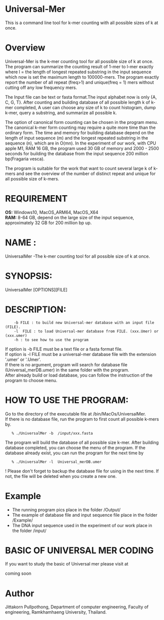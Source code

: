# Universal-Mer
  This is a command line tool for k-mer counting with all possible sizes of k at once.
# Overview
<p>Universal-Mer is the k-mer counting tool for all possible size of k at once. The program can summarize the counting result of  1-mer to l-mer exactly where l = the length of longest repeated substring in the input sequence which now is set the maximum length to 100000-mers. The program exactly report the number of all repeat (freq>1) and unique(freq = 1) mers without cutting off any low frequency mers. </p>  
<p>The Input file can be text or fasta format.The input alphabet now is only {A, C, G, T}. After counting and building database of all possible length k of k-mer completed, A user can choose any size of k to count histogram, dump k-mer, query a substring, and summarize all possible k.</p>
<p>The option of canonical form counting can be chosen in the program menu. The canonical k-mer form counting may require a quite more time than the ordinary form. The time and memory for building database depend on the length of input sequence (m) and  the longest repeated substring in the sequence (n), which are in O(mn). In the experiment of our work, with CPU apple M1, RAM 16 GB, the program used 30 GB of memory and 2000 - 2500 seconds for building the database from the input sequence 200 million bp(Fragaria vesca). </p>
<p>The program is suitable for the work that want to count several large k of k-mers and see the overview of the number of distinct repeat and unique for all possible size of k-mers.</p>

# REQUIREMENT
  **OS:** Windows10, MacOS_ARM64, MacOS_X64 <br>
  **RAM:** 8-64 GB, depend on the large size of the input sequence, approximately 32 GB for 200 million bp up. <br>
  
# NAME :
  UniversalMer -The k-mer counting tool for all possible size of k at once. 

# SYNOPSIS: 
  UniversalMer [OPTIONS][FILE]

# DESCRIPTION:
        -b FILE : to build new Universal-mer database with an input file (FILE).
        -l  FILE : to load Universal-mer database from FILE. (xxx.Umer) or (xxx.umer) 
        -h : to see how to use the program

  If option is -b  FILE must be a text file or a fasta format file.<br>
  If option is -l  FILE must be a universal-mer database file with the extension '.umer' or '.Umer'. <br>
  If there is no argument, program will search for database file (Universal_merDB.umer) in the same folder with the program.<br>
  After already build or load database, you can follow the instruction of the program to choose menu. <br>

# HOW TO USE THE PROGRAM:
   Go to the directory of the executable file at  /bin/MacOs/UniversalMer.  <br>
   If there is no database file, run the program to first count all possible k-mers by.
   
       % ./UniversalMer -b  /input/xxx.fasta
      
   The program will build the database of all possible size k-mer.
   After building database completed, you can choose the menu of the program. If the database already exist, you can run the program for the next time by
   
       % ./UniversalMer -l  Universal_merDB.umer

  ! Please don't forget to backup the database file for using in the next time. If not, the file will be deleted when you create a new one.

# Example
  * The running program pics place in the folder /Output/ <br>
  * The example of database file and input sequence file place in the folder /Example/ <br>
  * The DNA input sequence used in the experiment of our work place in the folder /input/ <br>

# BASIC OF UNIVERSAL MER CODING
  If you want to study the basic of Universal mer please visit at
  
  coming soon

# Author
   Jittakorn Pullpothong, Department of computer engineering, Faculty of engineering, Ramkhamhaeng University, Thailand.


   
